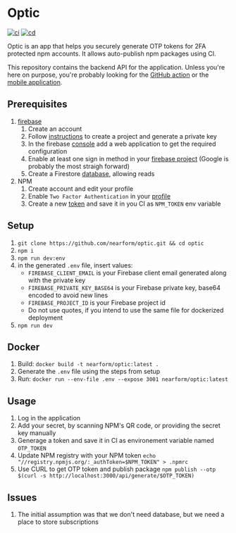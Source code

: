 # Optic

[![ci](https://github.com/nearform/optic/actions/workflows/ci.yml/badge.svg)](https://github.com/nearform/optic/actions/workflows/ci.yml)
[![cd](https://github.com/nearform/optic/actions/workflows/cd.yml/badge.svg)](https://github.com/nearform/optic/actions/workflows/cd.yml)


Optic is an app that helps you securely generate OTP tokens for 2FA protected npm accounts. It allows auto-publish npm packages using CI.

This repository contains the backend API for the application. Unless you're here on purpose, you're probably looking for the [GitHub action](https://github.com/nearform/optic-release-automation-action) or the [mobile application](https://github.com/nearform/optic-expo).

## Prerequisites
1. [firebase]
   1. Create an account
   1. Follow [instructions][firebase-admin-settings] to create a project and generate a private key
   1. In the firebase [console][firebase-app-settings] add a web application to get the required configuration 
   1. Enable at least one sign in method in your [firebase project][firebase-signin] (Google is probably the most straigh forward)
   1. Create a Firestore [database], allowing reads
1. NPM
   1. Create account and edit your profile
   1. Enable `Two Factor Authentication` in your [profile][npm-profile]
   1. Create a new [token][npm-token] and save it in you CI as `NPM_TOKEN` env variable

## Setup
1. `git clone https://github.com/nearform/optic.git && cd optic`
1. `npm i`
1. `npm run dev:env`
1. in the generated `.env` file, insert values:
   - `FIREBASE_CLIENT_EMAIL` is your Firebase client email generated along with the private key
   - `FIREBASE_PRIVATE_KEY_BASE64` is your Firebase private key, base64 encoded to avoid new lines
   - `FIREBASE_PROJECT_ID` is your Firebase project id
   - Do not use quotes, if you intend to use the same file for dockerized deployment
1. `npm run dev`

## Docker

1. Build: `docker build -t nearform/optic:latest .`
1. Generate the `.env` file using the steps from setup
1. Run: `docker run --env-file .env --expose 3001 nearform/optic:latest`

## Usage
1. Log in the application
1. Add your secret, by scanning NPM's QR code, or providing the secret key manually
1. Generage a token and save it in CI as environement variable named `OTP_TOKEN`
1. Update NPM registry with your NPM token `echo "//registry.npmjs.org/:_authToken=$NPM_TOKEN" > .npmrc`
1. Use CURL to get OTP token and publish package `npm publish --otp $(curl -s http://localhost:3000/api/generate/$OTP_TOKEN)`

## Issues
1. The initial assumption was that we don't need database, but we need a place to store subscriptions

[firebase]: https://console.firebase.google.com
[firebase-admin-settings]: https://firebase.google.com/docs/admin/setup#add_firebase_to_your_app
[firebase-signin]: https://console.firebase.google.com/u/0/project/_/authentication/providers
[firebase-app-settings]: https://console.firebase.google.com/u/0/project/_/settings/general/
[database]: https://console.firebase.google.com/u/0/project/_/database
[npm-profile]: https://www.npmjs.com/settings/~/profile
[npm-token]: https://www.npmjs.com/settings/~/tokens
